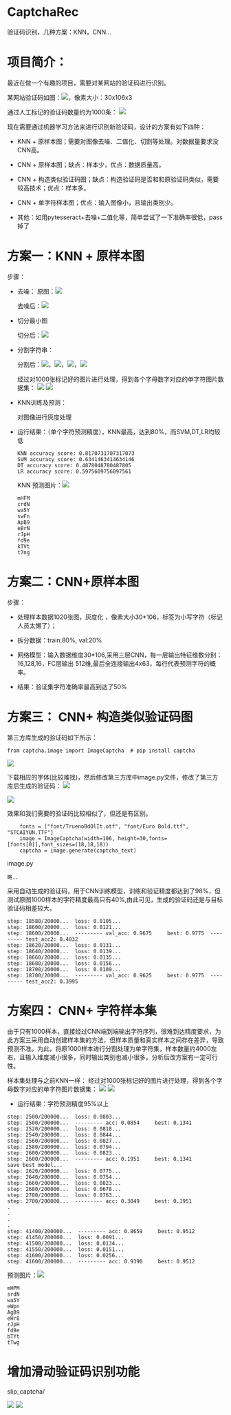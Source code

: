 # CaptchaRec
验证码识别，几种方案：KNN，CNN...

# 项目简介：
最近在做一个有趣的项目，需要对某网站的验证码进行识别。

某网站验证码如图：![](https://oscimg.oschina.net/oscnet/40a40aea5e1174da3e6747717106114d279.jpg)，像素大小：30x106x3

通过人工标记的验证码数量约为1000条：
![](https://oscimg.oschina.net/oscnet/f5775cd0203629b807976712716e5980176.jpg)

现在需要通过机器学习方法来进行识别新验证码，设计的方案有如下四种：

- KNN + 原样本图；需要对图像去噪、二值化、切割等处理。对数据量要求没CNN高。
- CNN + 原样本图；缺点：样本少，优点：数据质量高。
- CNN + 构造类似验证码图；缺点：构造验证码是否和和原验证码类似，需要较高技术；优点：样本多。

- CNN + 单字符样本图；优点：输入图像小，且输出类别少。

- 其他：如用pytesseract+去噪+二值化等，简单尝试了一下准确率很低，pass掉了


# 方案一：KNN + 原样本图
步骤：
 - 去噪：	 原图：![](https://oscimg.oschina.net/oscnet/12c0031ac74d8128eb7174270b91af94031.jpg)

	 去噪后：![](https://oscimg.oschina.net/oscnet/d06fa2e42b3e80207c007abc81cb62a7276.jpg)

- 切分最小图


	切分后：![](https://oscimg.oschina.net/oscnet/5fed49de7ece64d52929d2e9e000ca999ae.jpg)

- 分割字符串：

	分割后：![](https://oscimg.oschina.net/oscnet/c1f8c4323959a9e6358f79e15b8949c4c98.jpg)，![](https://oscimg.oschina.net/oscnet/e204d490ee3eea0a2a8b4a38f04848da8f6.jpg)，![](https://oscimg.oschina.net/oscnet/ddc016d4fc296e5f21b0e4967904c64659a.jpg)，![](https://oscimg.oschina.net/oscnet/adecb42f7c6f3bf429336148edf9d313ca4.jpg)
	

	
	经过对1000张标记好的图片进行处理，得到各个字母数字对应的单字符图片数据集：
	![](https://oscimg.oschina.net/oscnet/c2ff89a0618cf14ffe5bcd2a2d9586859ba.jpg)
	![](https://oscimg.oschina.net/oscnet/7488281a91e93f843b8498851df6136f819.jpg)
- KNN训练及预测：
	
	对图像进行灰度处理

- 运行结果：（单个字符预测精度），KNN最高，达到80%，而SVM,DT,LR均较低
	```
	KNN accuracy score: 0.8170731707317073
	SVM accuracy score: 0.6341463414634146
	DT accuracy score: 0.4878048780487805
	LR accuracy score: 0.5975609756097561
	```
	KNN 预测图片：![](https://oscimg.oschina.net/oscnet/c6f491ee9732a7d6b8bc34fe0750b8ff0d8.jpg)
	```
	mHFM
	crdN
	wa5Y
	swFn
	ApB9
	eBrN
	rJpH
	fd9e
	kTVt
	t7ng
	```





# 方案二：CNN+原样本图

步骤：
- 处理样本数据1020张图，灰度化 ，像素大小30*106，标签为小写字符（标记人员太懒了）；

- 拆分数据：train:80%, val:20%

- 网络模型：输入数据维度30*106,采用三层CNN，每一层输出特征维数分别：16,128,16，FC层输出 512维,最后全连接输出4x63，每行代表预测字符的概率。

- 结果：验证集字符准确率最高到达了50%

# 方案三： CNN+ 构造类似验证码图
第三方库生成的验证码如下所示：
```
from captcha.image import ImageCaptcha  # pip install captcha
```
![](https://oscimg.oschina.net/oscnet/1ff59f7d6bde8ddd1caa50dca820f6156bb.jpg)

下载相应的字体(比较难找)，然后修改第三方库中image.py文件，修改了第三方库后生成的验证码：
![](https://oscimg.oschina.net/oscnet/2638db8d2fe2e571d996a4a7fe5ccda8e9d.jpg)

![](https://oscimg.oschina.net/oscnet/1623001b334f34002e50125f0ef8cc6dc21.jpg)

效果和我们需要的验证码比较相似了，但还是有区别。
```
    fonts = ["font/TruenoBdOlIt.otf", "font/Euro Bold.ttf", "STCAIYUN.TTF"]
    image = ImageCaptcha(width=106, height=30,fonts=[fonts[0]],font_sizes=(18,18,18))
    captcha = image.generate(captcha_text)
```
image.py
```
略..
```

采用自动生成的验证码，用于CNN训练模型，训练和验证精度都达到了98%，但测试原图1000样本的字符精度最高只有40%,由此可见，生成的验证码还是与目标验证码相差较大。
```
step: 18580/20000...  loss: 0.0105... 
step: 18600/20000...  loss: 0.0121... 
step: 18600/20000...  --------- val_acc: 0.9675     best: 0.9775  --------- test_acc2: 0.4032 
step: 18620/20000...  loss: 0.0131... 
step: 18640/20000...  loss: 0.0139... 
step: 18660/20000...  loss: 0.0135... 
step: 18680/20000...  loss: 0.0156... 
step: 18700/20000...  loss: 0.0109... 
step: 18700/20000...  --------- val_acc: 0.9625     best: 0.9775  --------- test_acc2: 0.3995 
```

# 方案四： CNN+ 字符样本集
由于只有1000样本，直接经过CNN端到端输出字符序列，很难到达精度要求，为此方案三采用自动创建样本集的方法，但样本质量和真实样本之间存在差异，导致预测不准。为此，将原1000样本进行分割处理为单字符集，样本数量约4000左右，且输入维度减小很多，同时输出类别也减小很多。分析后改方案有一定可行性。

样本集处理与之前KNN一样：
	经过对1000张标记好的图片进行处理，得到各个字母数字对应的单字符图片数据集：
	![](https://oscimg.oschina.net/oscnet/c2ff89a0618cf14ffe5bcd2a2d9586859ba.jpg)
	![](https://oscimg.oschina.net/oscnet/7488281a91e93f843b8498851df6136f819.jpg)
	


- 运行结果：字符预测精度95%以上
```
step: 2500/200000...  loss: 0.0803... 
step: 2500/200000...  --------- acc: 0.0854     best: 0.1341 
step: 2520/200000...  loss: 0.0818... 
step: 2540/200000...  loss: 0.0844... 
step: 2560/200000...  loss: 0.0827... 
step: 2580/200000...  loss: 0.0794... 
step: 2600/200000...  loss: 0.0823... 
step: 2600/200000...  --------- acc: 0.1951     best: 0.1341 
save best model...
step: 2620/200000...  loss: 0.0775... 
step: 2640/200000...  loss: 0.0754... 
step: 2660/200000...  loss: 0.0823... 
step: 2680/200000...  loss: 0.0678... 
step: 2700/200000...  loss: 0.0763... 
step: 2700/200000...  --------- acc: 0.3049     best: 0.1951 
.
.
.
.
step: 41400/200000...  --------- acc: 0.8659     best: 0.9512 
step: 41450/200000...  loss: 0.0091... 
step: 41500/200000...  loss: 0.0134... 
step: 41550/200000...  loss: 0.0151... 
step: 41600/200000...  loss: 0.0256... 
step: 41600/200000...  --------- acc: 0.9390     best: 0.9512 
```

预测图片：![](https://oscimg.oschina.net/oscnet/c6f491ee9732a7d6b8bc34fe0750b8ff0d8.jpg)
```
mHPM
srdN
wa5Y
eWpn
AgB9
eHr8
rJpH
fd9e
bTYt
tTwg
```

# 增加滑动验证码识别功能
 
 slip_captcha/
 
 ![](https://p3-dy.bytecdn.cn/img/security-captcha/slide_4b1eae0047860b6fb4428c728dad012616f17b39_1_1.jpg~tplv-obj.image)
 ![](https://p3-dy.bytecdn.cn/img/security-captcha/slide_4b1eae0047860b6fb4428c728dad012616f17b39_2_1.png~tplv-obj.image)
 
 
